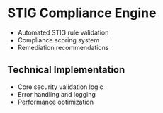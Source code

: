 # STIG Compliance Engine
- Automated STIG rule validation
- Compliance scoring system
- Remediation recommendations

## Technical Implementation
- Core security validation logic
- Error handling and logging
- Performance optimization
